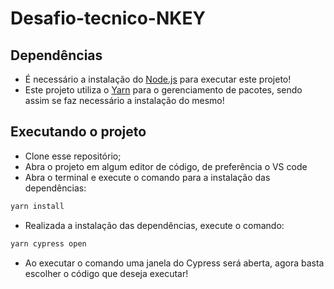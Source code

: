# Desafio-tecnico-NKEY

## Dependências

- É necessário a instalação do [Node.js](https://nodejs.org/) para executar este projeto!
- Este projeto utiliza o [Yarn](https://yarnpkg.com/getting-started/install) para o gerenciamento de pacotes, sendo assim se faz necessário a instalação do mesmo!

## Executando o projeto

- Clone esse repositório;
- Abra o projeto em algum editor de código, de preferência o VS code
- Abra o terminal e execute o comando para a instalação das dependências:
 
```sh
yarn install
```

- Realizada a instalação das dependências, execute o comando:

```sh
yarn cypress open
```

- Ao executar o comando uma janela do Cypress será aberta, agora basta escolher o código que deseja executar!
